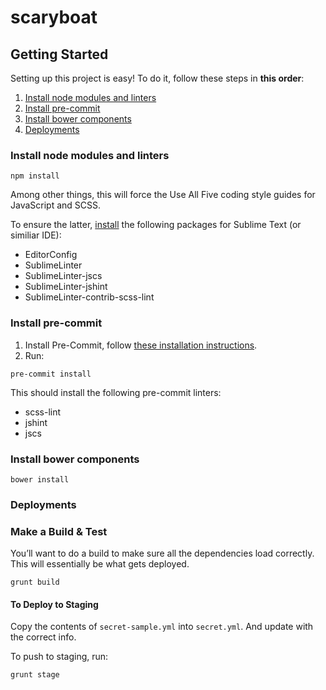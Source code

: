 # scaryboat

## Getting Started

Setting up this project is easy! 
To do it, follow these steps in **this order**:

1. [Install node modules and linters](#install-node-modules)
2. [Install pre-commit](#install-pre-commit)
3. [Install bower components](#install-bower-components)
4. [Deployments](#deployments)

### Install node modules and linters

```
npm install
```

Among other things, this will force the Use All Five coding style guides for JavaScript and SCSS.

To ensure the latter, [install](https://packagecontrol.io/installation) the following packages for Sublime Text (or similiar IDE):

- EditorConfig
- SublimeLinter
- SublimeLinter-jscs
- SublimeLinter-jshint
- SublimeLinter-contrib-scss-lint

### Install pre-commit

1. Install Pre-Commit, follow [these installation instructions](http://pre-commit.com/#install).
2. Run:
```
pre-commit install
```

This should install the following pre-commit linters:
- scss-lint
- jshint
- jscs

### Install bower components

```
bower install
```

### Deployments

### Make a Build & Test

You’ll want to do a build to make sure all the dependencies load correctly. This will essentially be what gets deployed.

```
grunt build
```

#### To Deploy to Staging

Copy the contents of `secret-sample.yml` into `secret.yml`. And update with the correct info.

To push to staging, run:
```
grunt stage
```

